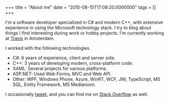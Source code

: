 +++
title = "About me"
date = "2015-08-15T17:08:20.0000000"
tags = []
+++

I'm a software developer specialized in C# and modern C++, with extensive experience in using the Microsoft technology stack. I try to blog about things I find interesting during work or hobby projects.
I'm currently working at [Travix](http://www.travix.com) in Amsterdam.

I worked with the following technologies.

- C#: 6 years of experience, client and server side.
- C++: 3 years of developing modern, cross-platform code.
- XAML: Several projects for various platforms.
- ASP.NET: Used Web Forms, MVC and Web API.
- Other: WPF, Windows Phone, Azure, WinRT, WCF, JNI, TypeScript, MS SQL, Entity Framework, MS Mediaroom.

I occasionally [tweet](https://twitter.com/mrkvincze), and you can find me on [Stack Overflow](http://stackoverflow.com/users/974733/mark-vincze) as well.
